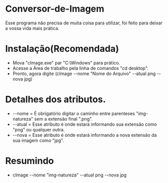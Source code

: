 # Conversor-de-Imagem
Esse programa não precisa de muita coisa para utilizar, foi feito para deixar a vossa vida mais prática.

# Instalação(Recomendada)
* Mova "cImage.exe" par "C:\Windows\" para prático.
* Acesse a Área de trabalho pela linha de comandos "cd desktop".
* Pronto, agora digite (cImage --nome "Nome do Arquivo" --atual png --nova jpg)

# Detalhes dos atributos.
* --nome = É obrigatório digitar o caminho entre parenteses "img-natureza" sem a extensão final ".png".
* --atual = Esse atributo é onde estará informando sua extensão como "png" ou qualquer outra.
* --nova = Esse atributo é onde estará informando a nova extensão da sua imagem como "jpg".

# Resumindo
* cImage --nome "img-natureza" --atual png --nova jpg
